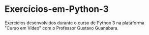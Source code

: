 # Exercícios-em-Python-3
Exercícios desenvolvidos durante o curso de Python 3 na plataforma "Curso em Vídeo" com o Professor Gustavo Guanabara.
